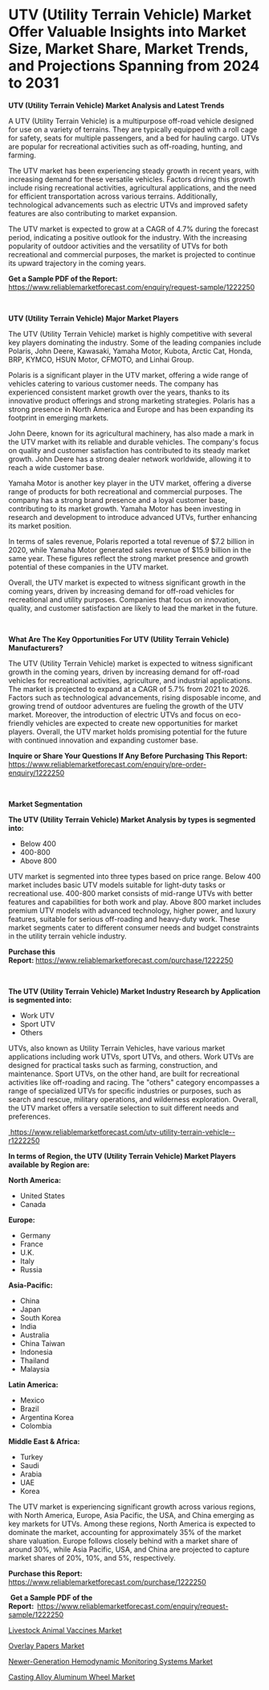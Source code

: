 <p><h1>UTV (Utility Terrain Vehicle) Market Offer Valuable Insights into Market Size, Market Share, Market Trends, and Projections Spanning from 2024 to 2031</h1></p><p><strong>UTV (Utility Terrain Vehicle) Market Analysis and Latest Trends</strong></p>
<p><p>A UTV (Utility Terrain Vehicle) is a multipurpose off-road vehicle designed for use on a variety of terrains. They are typically equipped with a roll cage for safety, seats for multiple passengers, and a bed for hauling cargo. UTVs are popular for recreational activities such as off-roading, hunting, and farming.</p><p>The UTV market has been experiencing steady growth in recent years, with increasing demand for these versatile vehicles. Factors driving this growth include rising recreational activities, agricultural applications, and the need for efficient transportation across various terrains. Additionally, technological advancements such as electric UTVs and improved safety features are also contributing to market expansion.</p><p>The UTV market is expected to grow at a CAGR of 4.7% during the forecast period, indicating a positive outlook for the industry. With the increasing popularity of outdoor activities and the versatility of UTVs for both recreational and commercial purposes, the market is projected to continue its upward trajectory in the coming years.</p></p>
<p><strong>Get a Sample PDF of the Report:&nbsp;</strong> <a href="https://www.reliablemarketforecast.com/enquiry/request-sample/1222250">https://www.reliablemarketforecast.com/enquiry/request-sample/1222250</a></p>
<p>&nbsp;</p>
<p><strong>UTV (Utility Terrain Vehicle) Major Market Players</strong></p>
<p><p>The UTV (Utility Terrain Vehicle) market is highly competitive with several key players dominating the industry. Some of the leading companies include Polaris, John Deere, Kawasaki, Yamaha Motor, Kubota, Arctic Cat, Honda, BRP, KYMCO, HSUN Motor, CFMOTO, and Linhai Group.</p><p>Polaris is a significant player in the UTV market, offering a wide range of vehicles catering to various customer needs. The company has experienced consistent market growth over the years, thanks to its innovative product offerings and strong marketing strategies. Polaris has a strong presence in North America and Europe and has been expanding its footprint in emerging markets.</p><p>John Deere, known for its agricultural machinery, has also made a mark in the UTV market with its reliable and durable vehicles. The company's focus on quality and customer satisfaction has contributed to its steady market growth. John Deere has a strong dealer network worldwide, allowing it to reach a wide customer base.</p><p>Yamaha Motor is another key player in the UTV market, offering a diverse range of products for both recreational and commercial purposes. The company has a strong brand presence and a loyal customer base, contributing to its market growth. Yamaha Motor has been investing in research and development to introduce advanced UTVs, further enhancing its market position.</p><p>In terms of sales revenue, Polaris reported a total revenue of $7.2 billion in 2020, while Yamaha Motor generated sales revenue of $15.9 billion in the same year. These figures reflect the strong market presence and growth potential of these companies in the UTV market.</p><p>Overall, the UTV market is expected to witness significant growth in the coming years, driven by increasing demand for off-road vehicles for recreational and utility purposes. Companies that focus on innovation, quality, and customer satisfaction are likely to lead the market in the future.</p></p>
<p>&nbsp;</p>
<p><strong>What Are The Key Opportunities For UTV (Utility Terrain Vehicle) Manufacturers?</strong></p>
<p><p>The UTV (Utility Terrain Vehicle) market is expected to witness significant growth in the coming years, driven by increasing demand for off-road vehicles for recreational activities, agriculture, and industrial applications. The market is projected to expand at a CAGR of 5.7% from 2021 to 2026. Factors such as technological advancements, rising disposable income, and growing trend of outdoor adventures are fueling the growth of the UTV market. Moreover, the introduction of electric UTVs and focus on eco-friendly vehicles are expected to create new opportunities for market players. Overall, the UTV market holds promising potential for the future with continued innovation and expanding customer base.</p></p>
<p><strong>Inquire or Share Your Questions If Any Before Purchasing This Report:</strong> <a href="https://www.reliablemarketforecast.com/enquiry/pre-order-enquiry/1222250">https://www.reliablemarketforecast.com/enquiry/pre-order-enquiry/1222250</a></p>
<p>&nbsp;</p>
<p><strong>Market Segmentation</strong></p>
<p><strong>The UTV (Utility Terrain Vehicle) Market Analysis by types is segmented into:</strong></p>
<p><ul><li>Below 400</li><li>400-800</li><li>Above 800</li></ul></p>
<p><p>UTV market is segmented into three types based on price range. Below 400 market includes basic UTV models suitable for light-duty tasks or recreational use. 400-800 market consists of mid-range UTVs with better features and capabilities for both work and play. Above 800 market includes premium UTV models with advanced technology, higher power, and luxury features, suitable for serious off-roading and heavy-duty work. These market segments cater to different consumer needs and budget constraints in the utility terrain vehicle industry.</p></p>
<p><strong>Purchase this Report:&nbsp;</strong><a href="https://www.reliablemarketforecast.com/purchase/1222250">https://www.reliablemarketforecast.com/purchase/1222250</a></p>
<p>&nbsp;</p>
<p><strong>The UTV (Utility Terrain Vehicle) Market Industry Research by Application is segmented into:</strong></p>
<p><ul><li>Work UTV</li><li>Sport UTV</li><li>Others</li></ul></p>
<p><p>UTVs, also known as Utility Terrain Vehicles, have various market applications including work UTVs, sport UTVs, and others. Work UTVs are designed for practical tasks such as farming, construction, and maintenance. Sport UTVs, on the other hand, are built for recreational activities like off-roading and racing. The "others" category encompasses a range of specialized UTVs for specific industries or purposes, such as search and rescue, military operations, and wilderness exploration. Overall, the UTV market offers a versatile selection to suit different needs and preferences.</p></p>
<p><a href="https://www.reliablemarketforecast.com/utv-utility-terrain-vehicle--r1222250">&nbsp;https://www.reliablemarketforecast.com/utv-utility-terrain-vehicle--r1222250</a></p>
<p><strong>In terms of Region, the UTV (Utility Terrain Vehicle) Market Players available by Region are:</strong></p>
<p>
    <p> <strong> North America: </strong>
        <ul>
            <li>United States</li>
            <li>Canada</li>
        </ul>
        </p> 
    <p> <strong> Europe: </strong>
        <ul>
            <li>Germany</li>
            <li>France</li>
            <li>U.K.</li>
            <li>Italy</li>
            <li>Russia</li>
        </ul>
        </p> 
    <p> <strong> Asia-Pacific: </strong>
        <ul>
            <li>China</li>
            <li>Japan</li>
            <li>South Korea</li>
            <li>India</li>
            <li>Australia</li>
            <li>China Taiwan</li>
            <li>Indonesia</li>
            <li>Thailand</li>
            <li>Malaysia</li>
        </ul>
        </p> 
    <p> <strong> Latin America: </strong>
        <ul>
            <li>Mexico</li>
            <li>Brazil</li>
            <li>Argentina Korea</li>
            <li>Colombia</li>
        </ul>
        </p> 
    <p> <strong> Middle East & Africa: </strong>
        <ul>
            <li>Turkey</li>
            <li>Saudi</li>
            <li>Arabia</li>
            <li>UAE</li>
            <li>Korea</li>
        </ul>
    </p>
    </p>
<p><p>The UTV market is experiencing significant growth across various regions, with North America, Europe, Asia Pacific, the USA, and China emerging as key markets for UTVs. Among these regions, North America is expected to dominate the market, accounting for approximately 35% of the market share valuation. Europe follows closely behind with a market share of around 30%, while Asia Pacific, USA, and China are projected to capture market shares of 20%, 10%, and 5%, respectively.</p></p>
<p><strong>Purchase this Report: </strong><a href="https://www.reliablemarketforecast.com/purchase/1222250">https://www.reliablemarketforecast.com/purchase/1222250</a></p>
<p>&nbsp;<strong>Get a Sample PDF of the Report:&nbsp;&nbsp;</strong><a href="https://www.reliablemarketforecast.com/enquiry/request-sample/1222250">https://www.reliablemarketforecast.com/enquiry/request-sample/1222250</a></p>
<p><strong></strong></p>
<p><p><a href="https://medium.com/@shawnsmithv6981/deep-dive-into-the-livestock-animal-vaccines-market-itstrends-market-segmentation-and-2e9042e8d28c">Livestock Animal Vaccines Market</a></p><p><a href="https://medium.com/@stephaniewynterk14/an-in-depth-analysis-of-the-global-overlay-papers-market-scope-and-its-rapid-growing-14-1-e942056c6293">Overlay Papers Market</a></p><p><a href="https://github.com/mdhefjumiah/Market-Research-Report-List-1/blob/main/newer-generation-hemodynamic-monitoring-systems-market.md">Newer-Generation Hemodynamic Monitoring Systems Market</a></p><p><a href="https://github.com/wrwgzwbr35/Market-Research-Report-List-1/blob/main/casting-alloy-aluminum-wheel-market.md">Casting Alloy Aluminum Wheel Market</a></p></p>
